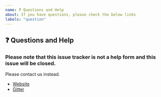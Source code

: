 ```yaml
---
name: ❓ Questions and Help
about: If you have questions, please check the below links
labels: "question"
---
```


## ❓ Questions and Help

### Please note that this issue tracker is not a help form and this issue will be closed.

Please contact us instead.

- [Website](http://www.mypy-lang.org/)
- [Gitter](https://gitter.im/python/typing)
